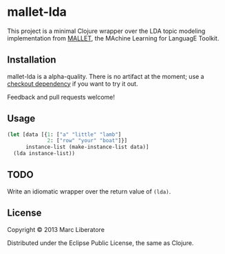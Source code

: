 # mallet-lda

This project is a minimal Clojure wrapper over the LDA topic modeling
implementation from [MALLET], the MAchine Learning for LanguagE
Toolkit.

[MALLET]:http://mallet.cs.umass.edu/

## Installation

mallet-lda is a alpha-quality. There is no artifact at the moment; use
a
[checkout dependency](https://github.com/technomancy/leiningen/blob/stable/doc/TUTORIAL.md#checkout-dependencies)
if you want to try it out.

Feedback and pull requests welcome!

## Usage

```clojure
(let [data [{1: ["a" "little" "lamb"]
             2: ["row" "your" "boat"]}]
      instance-list (make-instance-list data)]
  (lda instance-list))
```

## TODO

Write an idiomatic wrapper over the return value of `(lda)`.

## License

Copyright © 2013 Marc Liberatore

Distributed under the Eclipse Public License, the same as Clojure.
